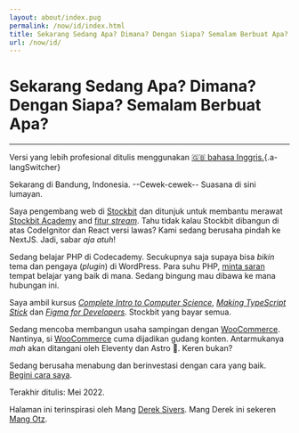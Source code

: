 ```yaml
---
layout: about/index.pug
permalink: /now/id/index.html
title: Sekarang Sedang Apa? Dimana? Dengan Siapa? Semalam Berbuat Apa?
url: /now/id/
---
```


# Sekarang Sedang Apa? Dimana? Dengan Siapa? Semalam Berbuat Apa?
-----------------------------------------------------------------

Versi yang lebih profesional ditulis menggunakan [🇬🇧 bahasa Inggris.](/now/){.a-langSwitcher}

Sekarang di Bandung, Indonesia. --Cewek-cewek-- Suasana di sini lumayan.

Saya pengembang web di [Stockbit](https://stockbit.com) dan ditunjuk untuk membantu merawat [Stockbit Academy](https://stockbit.com/academy) and [fitur *stream*](https://stockbit.com/stream). Tahu tidak kalau Stockbit dibangun di atas CodeIgnitor dan React versi lawas? Kami sedang berusaha pindah ke NextJS. Jadi, sabar *aja* *atuh*!

Sedang belajar PHP di Codecademy. Secukupnya saja supaya bisa *bikin* tema dan pengaya (*plugin*) di WordPress. Para suhu PHP, [minta saran](mailto:muhammaddeni90@gmail.com) tempat belajar yang baik di mana. Sedang bingung mau dibawa ke mana hubungan ini.

Saya ambil kursus [*Complete Intro to Computer Science*](https://frontendmasters.com/workshops/intro-cs-v2/), [*Making TypeScript Stick*](https://frontendmasters.com/courses/typescript-practice/) dan [*Figma for Developers*](https://frontendmasters.com/courses/figma). Stockbit yang bayar semua.

Sedang mencoba membangun usaha sampingan dengan [WooCommerce](https://woocommerce.com/). Nantinya, si [WooCommerce](https://woocommerce/com/) cuma dijadikan gudang konten. Antarmukanya *mah* akan ditangani oleh Eleventy dan Astro 🌟. Keren bukan?

Sedang berusaha menabung dan berinvestasi dengan cara yang baik. [Begini cara saya](https://miayam.io/articles/aldi-taher-tujuan-investasi-dan-manajemen-keuangan).

Terakhir ditulis: Mei 2022.

Halaman ini terinspirasi oleh Mang [Derek Sivers](https://sive.rs). Mang Derek ini sekeren [Mang Otz](https://twitter.com/otongkoil).